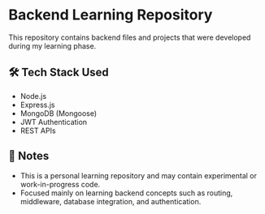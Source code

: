 # Backend Learning Repository

This repository contains backend files and projects that were developed during my learning phase.

## 🛠️ Tech Stack Used

- Node.js
- Express.js
- MongoDB (Mongoose)
- JWT Authentication
- REST APIs

## 📌 Notes

- This is a personal learning repository and may contain experimental or work-in-progress code.
- Focused mainly on learning backend concepts such as routing, middleware, database integration, and authentication.


